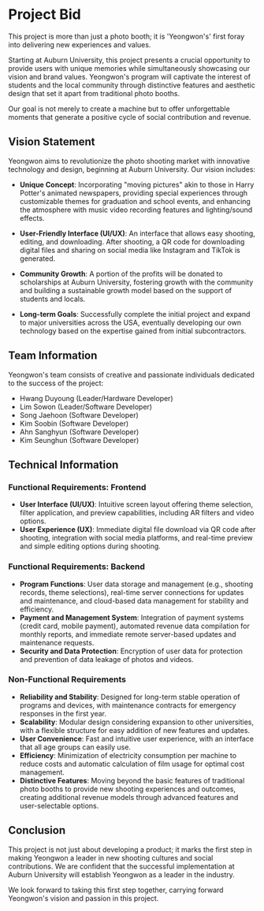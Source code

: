 # Project Bid
This project is more than just a photo booth; it is 'Yeongwon's' first foray into delivering new experiences and values.

Starting at Auburn University, this project presents a crucial opportunity to provide users with unique memories while simultaneously showcasing our vision and brand values. Yeongwon's program will captivate the interest of students and the local community through distinctive features and aesthetic design that set it apart from traditional photo booths. 

Our goal is not merely to create a machine but to offer unforgettable moments that generate a positive cycle of social contribution and revenue.

## Vision Statement
Yeongwon aims to revolutionize the photo shooting market with innovative technology and design, beginning at Auburn University. Our vision includes:

- **Unique Concept**: Incorporating "moving pictures" akin to those in Harry Potter's animated newspapers, providing special experiences through customizable themes for graduation and school events, and enhancing the atmosphere with music video recording features and lighting/sound effects.

- **User-Friendly Interface (UI/UX)**: An interface that allows easy shooting, editing, and downloading. After shooting, a QR code for downloading digital files and sharing on social media like Instagram and TikTok is generated.

- **Community Growth**: A portion of the profits will be donated to scholarships at Auburn University, fostering growth with the community and building a sustainable growth model based on the support of students and locals.

- **Long-term Goals**: Successfully complete the initial project and expand to major universities across the USA, eventually developing our own technology based on the expertise gained from initial subcontractors.

## Team Information
Yeongwon's team consists of creative and passionate individuals dedicated to the success of the project:
- Hwang Duyoung (Leader/Hardware Developer)
- Lim Sowon (Leader/Software Developer)
- Song Jaehoon (Software Developer)
- Kim Soobin (Software Developer)
- Ahn Sanghyun (Software Developer)
- Kim Seunghun (Software Developer)

## Technical Information

### Functional Requirements: Frontend
- **User Interface (UI/UX)**: Intuitive screen layout offering theme selection, filter application, and preview capabilities, including AR filters and video options.
- **User Experience (UX)**: Immediate digital file download via QR code after shooting, integration with social media platforms, and real-time preview and simple editing options during shooting.

### Functional Requirements: Backend
- **Program Functions**: User data storage and management (e.g., shooting records, theme selections), real-time server connections for updates and maintenance, and cloud-based data management for stability and efficiency.
- **Payment and Management System**: Integration of payment systems (credit card, mobile payment), automated revenue data compilation for monthly reports, and immediate remote server-based updates and maintenance requests.
- **Security and Data Protection**: Encryption of user data for protection and prevention of data leakage of photos and videos.

### Non-Functional Requirements
- **Reliability and Stability**: Designed for long-term stable operation of programs and devices, with maintenance contracts for emergency responses in the first year.
- **Scalability**: Modular design considering expansion to other universities, with a flexible structure for easy addition of new features and updates.
- **User Convenience**: Fast and intuitive user experience, with an interface that all age groups can easily use.
- **Efficiency**: Minimization of electricity consumption per machine to reduce costs and automatic calculation of film usage for optimal cost management.
- **Distinctive Features**: Moving beyond the basic features of traditional photo booths to provide new shooting experiences and outcomes, creating additional revenue models through advanced features and user-selectable options.

## Conclusion
This project is not just about developing a product; it marks the first step in making Yeongwon a leader in new shooting cultures and social contributions. We are confident that the successful implementation at Auburn University will establish Yeongwon as a leader in the industry.

We look forward to taking this first step together, carrying forward Yeongwon's vision and passion in this project.
